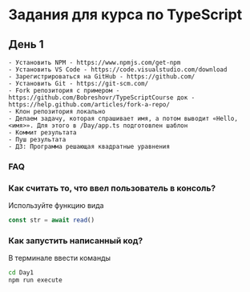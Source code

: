 # Задания для курса по TypeScript

## День 1

    - Установить NPM - https://www.npmjs.com/get-npm
    - Установить VS Code - https://code.visualstudio.com/download
    - Зарегистрироваться на GitHub - https://github.com/
    - Установить Git - https://git-scm.com/
    - Fork репозитория с примером - https://github.com/Bobreshovr/TypeScriptCourse док - https://help.github.com/articles/fork-a-repo/
    - Клон репозитория локально
    - Делаем задачу, которая спрашивает имя, а потом выводит «Hello, <имя>». Для этого в /Day/app.ts подготовлен шаблон
    - Коммит результата
    - Пуш результата
    - ДЗ: Программа решающая квадратные уравнения

### FAQ

### Как считать то, что ввел пользователь в консоль?

Используйте функцию вида

```javascript
const str = await read()
```

### Как запустить написанный код?

В терминале ввести команды

```bash
cd Day1
npm run execute
```